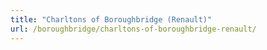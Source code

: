 ```yaml
---
title: "Charltons of Boroughbridge (Renault)"
url: /boroughbridge/charltons-of-boroughbridge-renault/
---
```


